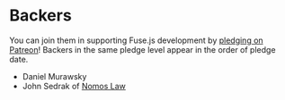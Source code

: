 # Backers

You can join them in supporting Fuse.js development by [pledging on Patreon](https://www.patreon.com/fusejs)! Backers in the same pledge level appear in the order of pledge date.

- Daniel Murawsky
- John Sedrak of [Nomos Law](http://www.nomoslaw.com/)
